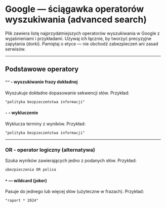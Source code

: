 # Google — ściągawka operatorów wyszukiwania (advanced search)

Plik zawiera listę najprzydatniejszych operatorów wyszukiwania w Google z wyjaśnieniami i przykładami. Używaj ich łącznie, by tworzyć precyzyjne zapytania (dorki). Pamiętaj o etyce — nie obchodź zabezpieczeń ani zasad serwisów.

---

## Podstawowe operatory

#### `""` - wyszukiwanie frazy dokładnej
Wyszukuje dokładne dopasowanie sekwencji słów.
Przykład:
```text
"polityka bezpieczeństwa informacji"
```
#### `-` - wykluczenie
Wyklucza terminy z wyników.
Przykład:
```text
"polityka bezpieczeństwa informacji"
```
---
### OR - operator logiczny (alternatywa)
Szuka wyników zawierających jedno z podanych słów.
Przykład:
```text
ubezpieczenia OR polisа
```
#### `*` — wildcard (joker)
Pasuje do jednego lub więcej słów (użyteczne w frazach).
Przykład:
```text
"raport * 2024"
```
